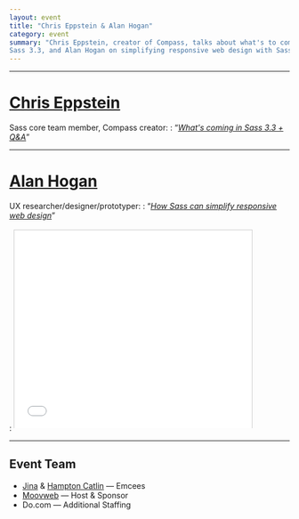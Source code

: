 ```yaml
---
layout: event
title: "Chris Eppstein & Alan Hogan"
category: event
summary: "Chris Eppstein, creator of Compass, talks about what's to come in
Sass 3.3, and Alan Hogan on simplifying responsive web design with Sass"
---
```


---

# [Chris Eppstein](http://chriseppstein.github.io/)
Sass core team member, Compass creator:
: “*[What's coming in Sass 3.3 + Q&A](http://sass-3-3-presentation.herokuapp.com)*”

---

# [Alan Hogan](http://alanhogan.com/)
UX researcher/designer/prototyper:
: “*[How Sass can simplify responsive web design](http://alanhogan.com/how-sass-can-simplify-responsive-web-design)*”<br /><br />
: <iframe src="//www.slideshare.net/slideshow/embed_code/29337126" width="427" height="356" frameborder="0" marginwidth="0" marginheight="0" scrolling="no" style="border:1px solid #CCC; border-width:1px 1px 0; margin-bottom:5px; max-width: 100%;" allowfullscreen> </iframe>

---

## Event Team
* [Jina](http://jina.me/) & [Hampton Catlin](http://www.hamptoncatlin.com/) — Emcees
* [Moovweb](http://moovweb.com/) — Host & Sponsor
* Do.com — Additional Staffing
